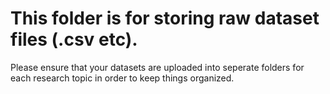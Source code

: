 # This folder is for storing raw dataset files (.csv etc).

Please ensure that your datasets are uploaded into seperate folders for each research topic in order to keep things organized.
